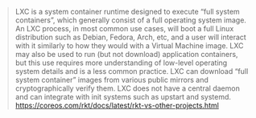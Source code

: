 > LXC is a system container runtime designed to execute “full system containers”, which generally consist of a full operating system image. An LXC process, in most common use cases, will boot a full Linux distribution such as Debian, Fedora, Arch, etc, and a user will interact with it similarly to how they would with a Virtual Machine image.
> LXC may also be used to run (but not download) application containers, but this use requires more understanding of low-level operating system details and is a less common practice. LXC can download “full system container” images from various public mirrors and cryptographically verify them. LXC does not have a central daemon and can integrate with init systems such as upstart and systemd.
> https://coreos.com/rkt/docs/latest/rkt-vs-other-projects.html
